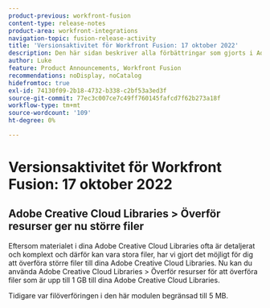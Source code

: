 ```yaml
---
product-previous: workfront-fusion
content-type: release-notes
product-area: workfront-integrations
navigation-topic: fusion-release-activity
title: 'Versionsaktivitet för Workfront Fusion: 17 oktober 2022'
description: Den här sidan beskriver alla förbättringar som gjorts i Adobe Workfront Fusion den 17 oktober 2022.
author: Luke
feature: Product Announcements, Workfront Fusion
recommendations: noDisplay, noCatalog
hidefromtoc: true
exl-id: 74130f09-2b18-4732-b338-c2bf53a3ed3f
source-git-commit: 77ec3c007ce7c49ff760145fafcd7f62b273a18f
workflow-type: tm+mt
source-wordcount: '109'
ht-degree: 0%

---
```


# Versionsaktivitet för Workfront Fusion: 17 oktober 2022

## Adobe Creative Cloud Libraries > Överför resurser ger nu större filer

Eftersom materialet i dina Adobe Creative Cloud Libraries ofta är detaljerat och komplext och därför kan vara stora filer, har vi gjort det möjligt för dig att överföra större filer till dina Adobe Creative Cloud Libraries. Nu kan du använda Adobe Creative Cloud Libraries > Överför resurser för att överföra filer som är upp till 1 GB till dina Adobe Creative Cloud Libraries.

Tidigare var filöverföringen i den här modulen begränsad till 5 MB.
